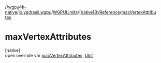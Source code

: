 //[wgpu4k-native](../../../../index.md)/[io.ygdrasil.wgpu](../../index.md)/[WGPULimits](../index.md)/[[native]ByReference](index.md)/[maxVertexAttributes](max-vertex-attributes.md)

# maxVertexAttributes

[native]\
open override var [maxVertexAttributes](max-vertex-attributes.md): [UInt](https://kotlinlang.org/api/core/kotlin-stdlib/kotlin/-u-int/index.html)